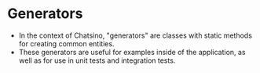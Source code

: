 # Generators

- In the context of Chatsino, "generators" are classes with static methods for creating common entities.
- These generators are useful for examples inside of the application, as well as for use in unit tests and integration tests.
